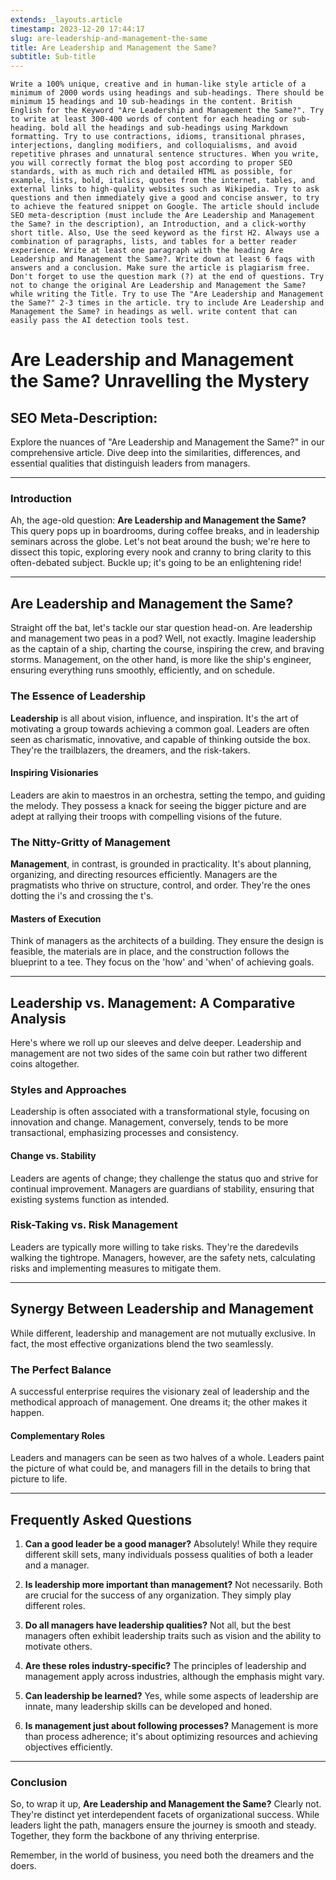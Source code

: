 ```yaml
---
extends: _layouts.article
timestamp: 2023-12-20 17:44:17
slug: are-leadership-and-management-the-same
title: Are Leadership and Management the Same?
subtitle: Sub-title
---
```

```
Write a 100% unique, creative and in human-like style article of a minimum of 2000 words using headings and sub-headings. There should be minimum 15 headings and 10 sub-headings in the content. British English for the Keyword "Are Leadership and Management the Same?". Try to write at least 300-400 words of content for each heading or sub-heading. bold all the headings and sub-headings using Markdown formatting. Try to use contractions, idioms, transitional phrases, interjections, dangling modifiers, and colloquialisms, and avoid repetitive phrases and unnatural sentence structures. When you write, you will correctly format the blog post according to proper SEO standards, with as much rich and detailed HTML as possible, for example, lists, bold, italics, quotes from the internet, tables, and external links to high-quality websites such as Wikipedia. Try to ask questions and then immediately give a good and concise answer, to try to achieve the featured snippet on Google. The article should include SEO meta-description (must include the Are Leadership and Management the Same? in the description), an Introduction, and a click-worthy short title. Also, Use the seed keyword as the first H2. Always use a combination of paragraphs, lists, and tables for a better reader experience. Write at least one paragraph with the heading Are Leadership and Management the Same?. Write down at least 6 faqs with answers and a conclusion. Make sure the article is plagiarism free. Don't forget to use the question mark (?) at the end of questions. Try not to change the original Are Leadership and Management the Same? while writing the Title. Try to use The "Are Leadership and Management the Same?" 2-3 times in the article. try to include Are Leadership and Management the Same? in headings as well. write content that can easily pass the AI detection tools test.
```
# Are Leadership and Management the Same? Unravelling the Mystery

## SEO Meta-Description:
Explore the nuances of "Are Leadership and Management the Same?" in our comprehensive article. Dive deep into the similarities, differences, and essential qualities that distinguish leaders from managers.

---

### Introduction
Ah, the age-old question: **Are Leadership and Management the Same?** This query pops up in boardrooms, during coffee breaks, and in leadership seminars across the globe. Let's not beat around the bush; we're here to dissect this topic, exploring every nook and cranny to bring clarity to this often-debated subject. Buckle up; it's going to be an enlightening ride!

---

## **Are Leadership and Management the Same?**
Straight off the bat, let's tackle our star question head-on. Are leadership and management two peas in a pod? Well, not exactly. Imagine leadership as the captain of a ship, charting the course, inspiring the crew, and braving storms. Management, on the other hand, is more like the ship's engineer, ensuring everything runs smoothly, efficiently, and on schedule.

### **The Essence of Leadership**
**Leadership** is all about vision, influence, and inspiration. It's the art of motivating a group towards achieving a common goal. Leaders are often seen as charismatic, innovative, and capable of thinking outside the box. They're the trailblazers, the dreamers, and the risk-takers.

#### **Inspiring Visionaries**
Leaders are akin to maestros in an orchestra, setting the tempo, and guiding the melody. They possess a knack for seeing the bigger picture and are adept at rallying their troops with compelling visions of the future.

### **The Nitty-Gritty of Management**
**Management**, in contrast, is grounded in practicality. It's about planning, organizing, and directing resources efficiently. Managers are the pragmatists who thrive on structure, control, and order. They're the ones dotting the i's and crossing the t's.

#### **Masters of Execution**
Think of managers as the architects of a building. They ensure the design is feasible, the materials are in place, and the construction follows the blueprint to a tee. They focus on the 'how' and 'when' of achieving goals.

---

## **Leadership vs. Management: A Comparative Analysis**
Here's where we roll up our sleeves and delve deeper. Leadership and management are not two sides of the same coin but rather two different coins altogether.

### **Styles and Approaches**
Leadership is often associated with a transformational style, focusing on innovation and change. Management, conversely, tends to be more transactional, emphasizing processes and consistency.

#### **Change vs. Stability**
Leaders are agents of change; they challenge the status quo and strive for continual improvement. Managers are guardians of stability, ensuring that existing systems function as intended.

### **Risk-Taking vs. Risk Management**
Leaders are typically more willing to take risks. They're the daredevils walking the tightrope. Managers, however, are the safety nets, calculating risks and implementing measures to mitigate them.

---

## **Synergy Between Leadership and Management**
While different, leadership and management are not mutually exclusive. In fact, the most effective organizations blend the two seamlessly.

### **The Perfect Balance**
A successful enterprise requires the visionary zeal of leadership and the methodical approach of management. One dreams it; the other makes it happen.

#### **Complementary Roles**
Leaders and managers can be seen as two halves of a whole. Leaders paint the picture of what could be, and managers fill in the details to bring that picture to life.

---

## **Frequently Asked Questions**
1. **Can a good leader be a good manager?**
   Absolutely! While they require different skill sets, many individuals possess qualities of both a leader and a manager.

2. **Is leadership more important than management?**
   Not necessarily. Both are crucial for the success of any organization. They simply play different roles.

3. **Do all managers have leadership qualities?**
   Not all, but the best managers often exhibit leadership traits such as vision and the ability to motivate others.

4. **Are these roles industry-specific?**
   The principles of leadership and management apply across industries, although the emphasis might vary.

5. **Can leadership be learned?**
   Yes, while some aspects of leadership are innate, many leadership skills can be developed and honed.

6. **Is management just about following processes?**
   Management is more than process adherence; it's about optimizing resources and achieving objectives efficiently.

---

### Conclusion
So, to wrap it up, **Are Leadership and Management the Same?** Clearly not. They're distinct yet interdependent facets of organizational success. While leaders light the path, managers ensure the journey is smooth and steady. Together, they form the backbone of any thriving enterprise.

Remember, in the world of business, you need both the dreamers and the doers.
